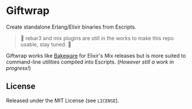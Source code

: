 # Giftwrap

Create standalone Erlang/Elixir binaries from Escripts.

> :construction: rebar3 and mix plugins are still in the works to make this repo
> usable, stay tuned. :construction:

Giftwrap works like [Bakeware](https://github.com/bake-bake-bake/bakeware) for 
Elixir's Mix releases but is more suited to command-line utilities compiled into
Escripts. (*However still a work in progress!*)

## License

Released under the MIT License (see `LICENSE`).
